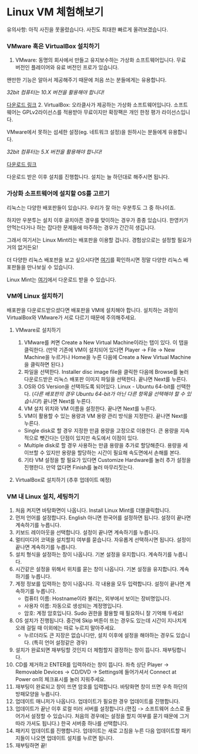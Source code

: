 # Linux VM 체험해보기
유의사항: 아직 사진을 못올렸습니다. 사진도 최대한 빠르게 올려보겠습니다.

### VMware 혹은 VirtualBox 설치하기
1. VMware: 동명의 회사에서 만들고 유지보수하는 가상화 소프트웨어입니다. 무료 버전인 플레이어와 유료 버전인 프로가 있습니다.

왠만한 기능은 알아서 제공해주기 때문에 처음 쓰는 분들에게는 유용합니다.

*32bit 컴퓨터는 10.X 버전을 활용해야 합니다!*

[다운로드 링크](https://www.vmware.com/kr/products/workstation-player/workstation-player-evaluation.html)
2. VirtualBox: 오라클사가 제공하는 가상화 소프트웨어입니다. 소프트웨어는 GPLv2라이선스를 적용받아 무료이지만 확장팩은 개인 한정 평가 라이선스입니다.

VMware에서 못하는 섬세한 설정(eg. 네트워크 설정)을 원하시는 분들에게 유용합니다.

*32bit 컴퓨터는 5.X 버전을 활용해야 합니다!*

[다운로드 링크](https://www.virtualbox.org/wiki/Downloads)


다운로드 받은 이후 설치를 진행합니다. 설치는 늘 하던대로 해주시면 됩니다.

### 가상화 소프트웨어에 설치할 OS를 고르기
리눅스는 다양한 배포판들이 있습니다. 우리가 잘 아는 우분투도 그 중 하나이죠.

하지만 우분투는 설치 이후 골치아픈 경우를 맞이하는 경우가 종종 있습니다. 한영키가 안먹는다거나 하는 잡다한 문제들에 마주하는 경우가 간간히 생깁니다.

그래서 여기서는 Linux Mint라는 배포판을 이용할 겁니다. 경험상으로는 설정할 필요가 거의 없거든요!

더 다양한 리눅스 배포판을 보고 싶으시다면 [여기](https://distrowatch.com/)를 확인하시면 정말 다양한 리눅스 배포판들을 만나보실 수 있습니다.

Linux Mint는 [여기](https://www.linuxmint.com/download.php)에서 다운로드 받을 수 있습니다.

### VM에 Linux 설치하기
배포판을 다운로드받으셨다면 배포판을 VM에 설치해야 합니다. 설치하는 과정이 VirtualBox와 VMware가 서로 다르기 때문에 주의해주세요.

1. VMware로 설치하기
   1. VMware를 켜면 Create a New Virtual Machine이라는 탭이 있다. 이 탭을 클릭한다. (만약 기존에 VM이 설치되어 있다면 Player -> File -> New Machine을 누르거나 Home을 누른 다음에 Create a New Virtual Machine을 클릭하면 된다.)    
   2. 파일을 선택한다. Installer disc image file을 클릭한 다음에 Browse를 눌러 다운로드받은 리눅스 배포판 이미지 파일을 선택한다. 끝나면 Next를 누른다.    
   3. OS와 OS Version을 선택하도록 되어있다. Linux - Ubuntu 64-bit를 선택한다. (*다른 배포판의 경우 Ubuntu 64-bit가 아닌 다른 항목을 선택해야 할 수 있습니다!*) 끝나면 Next를 누른다.    
   4. VM 설치 위치와 VM 이름을 설정한다. 끝나면 Next를 누른다.    
   5. VM이 활용할 수 있는 용량과 VM 용량 관리 방식을 지정한다. 끝나면 Next를 누른다.    
    * Single disk로 할 경우 지정한 만큼 용량을 고정으로 이용한다. 큰 용량을 지속적으로 뺏긴다는 단점이 있지만 속도에서 이점이 있다.    
    * Multiple disk로 할 경우 사용하는 만큼 용량을 추가로 할당해준다. 용량을 세이브할 수 있지만 용량을 할당하는 시간이 필요해 속도면에서 손해를 본다.    
   6. 기타 VM 설정을 할 필요가 있다면 Customize Hardware를 눌러 추가 설정을 진행한다. 만약 없다면 Finish를 눌러 마무리짓는다.    

       
2. VirtualBox로 설치하기 (추후 업데이트 예정)

### VM 내 Linux 설치, 세팅하기
1. 처음 켜지면 바탕화면이 나옵니다. Install Linux Mint를 더블클릭합니다.    
2. 먼저 언어를 설정합니다. English 아니면 한국어를 설정하면 됩니다. 설정이 끝나면 계속하기를 누릅니다.    
3. 키보드 레이아웃을 선택합니다. 설정이 끝나면 계속하기를 누릅니다.    
4. 멀티미디어 코덱을 설치할지 여부를 묻습니다. 자유롭게 선택하시면 됩니다. 설정이 끝나면 계속하기를 누릅니다.    
5. 설치 형식을 설정하는 창이 나옵니다. 기본 설정을 유지합니다. 계속하기를 누릅니다.    
6. 시간같은 설정을 위해서 위치를 묻는 창이 나옵니다. 기본 설정을 유지합니다. 계속하기를 누릅니다.    
7. 계정 정보를 입력하는 창이 나옵니다. 각 내용을 모두 입력합니다. 설정이 끝나면 계속하기를 누릅니다.    
    * 컴퓨터 이름: Hostname이라 불리는, 외부에서 보이는 장비명입니다.    
    * 사용자 이름: 자동으로 생성되는 계정명입니다.    
    * 암호: 계정 암호입니다. Sudo 권한을 활용할 때 필요하니 잘 기억해 두세요!    
8. OS 설치가 진행됩니다. 중간에 Skip 버튼이 뜨는 경우도 있는데 시간이 지나치게 오래 걸릴 때 이외에는 따로 누르지 말아주세요.    
    * 누르더라도 큰 지장은 없습니다만, 설치 이후에 설정을 해야하는 경우도 있습니다. (특히 언어 설정같은 경우)    
9. 설치가 완료되면 재부팅할 것인지 더 체험할지 결정하는 창이 뜹니다. 재부팅합니다.    
10. CD를 제거하고 ENTER를 입력하라는 창이 뜹니다. 좌측 상단 Player -> Removable Devices -> CD/DVD -> Settings에 들어가셔서 Connect at Power on의 체크표시를 눌러 지워주세요.    
11. 재부팅이 완료되고 창이 뜨면 암호를 입력합니다. 바탕화면 창이 뜨면 우측 하단의 방패모양을 누릅니다.    
12. 업데이트 매니저가 나옵니다. 업데이트가 필요한 경우 업데이트를 진행합니다.    
13. 업데이트가 끝난 이후 로컬 미러 서버를 설정합니다.(편집 -> 소프트웨어 소스로 들어가서 설정할 수 있습니다. 처음의 경우에는 설정을 할지 여부를 묻기 때문에 그거 따라 가셔도 됩니다.) 한국 서버중 하나를 선택합니다.    
14. 패키지 업데이트를 진행합니다. 업데이트는 새로 고침을 누른 다음 업데이트할 패키지들이 나오면 업데이트 설치를 누르면 됩니다.    
15. 재부팅하면 끝!    
